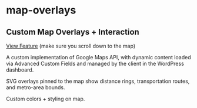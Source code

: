 # map-overlays
## Custom Map Overlays + Interaction

[View Feature](https://www.ashevillechamber.org/economic-development/)
(make sure you scroll down to the map)

A custom implementation of Google Maps API, with dynamic content loaded via Advanced Custom Fields and managed by the client in the WordPress dashboard.

SVG overlays pinned to the map show distance rings, transportation routes, and metro-area bounds.

Custom colors + styling on map.
